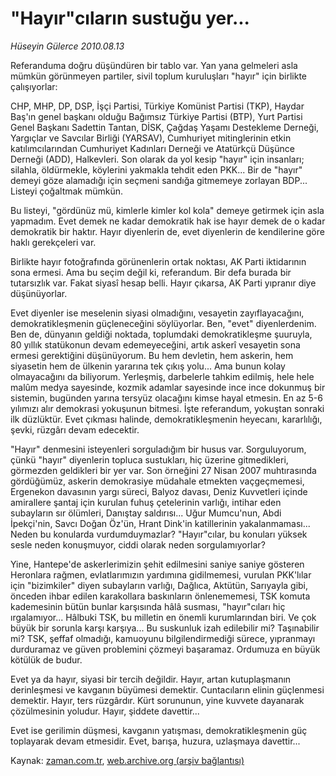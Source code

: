 # "Hayır"cıların sustuğu yer...

*Hüseyin Gülerce 2010.08.13*

<td class="columnist-detail">
<p>Referanduma doğru düşündüren bir tablo var. Yan yana gelmeleri asla mümkün görünmeyen partiler, sivil toplum kuruluşları "hayır" için birlikte çalışıyorlar:</p>
<p><p>CHP, MHP, DP, DSP, İşçi Partisi, Türkiye Komünist Partisi (TKP), Haydar Baş'ın genel başkanı olduğu Bağımsız Türkiye Partisi (BTP), Yurt Partisi Genel Başkanı Sadettin Tantan, DİSK, Çağdaş Yaşamı Destekleme Derneği, Yargıçlar ve Savcılar Birliği (YARSAV), Cumhuriyet mitinglerinin etkin katılımcılarından Cumhuriyet Kadınları Derneği ve Atatürkçü Düşünce Derneği (ADD), Halkevleri. Son olarak da yol kesip "hayır" için insanları; silahla, öldürmekle, köylerini yakmakla tehdit eden PKK... Bir de "hayır" demeyi göze alamadığı için seçmeni sandığa gitmemeye zorlayan BDP... Listeyi çoğaltmak mümkün.
<p>Bu listeyi, "gördünüz mü, kimlerle kimler kol kola" demeye getirmek için asla yapmadım. Evet demek ne kadar demokratik hak ise hayır demek de o kadar demokratik bir haktır. Hayır diyenlerin de, evet diyenlerin de kendilerine göre haklı gerekçeleri var.
<p>Birlikte hayır fotoğrafında görünenlerin ortak noktası, AK Parti iktidarının sona ermesi. Ama bu seçim değil ki, referandum. Bir defa burada bir tutarsızlık var. Fakat siyasî hesap belli. Hayır çıkarsa, AK Parti yıpranır diye düşünüyorlar.
<p>Evet diyenler ise meselenin siyasi olmadığını, vesayetin zayıflayacağını, demokratikleşmenin güçleneceğini söylüyorlar. Ben, "evet" diyenlerdenim. Ben de, dünyanın geldiği noktada, toplumdaki demokratikleşme şuuruyla, 80 yıllık statükonun devam edemeyeceğini, artık askerî vesayetin sona ermesi gerektiğini düşünüyorum. Bu hem devletin, hem askerin, hem siyasetin hem de ülkenin yararına tek çıkış yolu... Ama bunun kolay olmayacağını da biliyorum. Yerleşmiş, darbelerle tahkim edilmiş, hele hele malûm medya sayesinde, kozmik adamlar sayesinde ince ince dokunmuş bir sistemin, bugünden yarına tersyüz olacağını kimse hayal etmesin. En az 5-6 yılımızı alır demokrasi yokuşunun bitmesi. İşte referandum, yokuştan sonraki ilk düzlüktür. Evet çıkması halinde, demokratikleşmenin heyecanı, kararlılığı, şevki, rüzgârı devam edecektir.
<p>"Hayır" denmesini isteyenleri sorguladığım bir husus var. Sorguluyorum, çünkü "hayır" diyenlerin topluca sustukları, hiç üzerine gitmedikleri, görmezden geldikleri bir yer var. Son örneğini 27 Nisan 2007 muhtırasında gördüğümüz, askerin demokrasiye müdahale etmekten vaçgeçmemesi, Ergenekon davasının yargı süreci, Balyoz davası, Deniz Kuvvetleri içinde amirallere şantaj için kurulan fuhuş çetelerinin varlığı, intihar eden subayların sır ölümleri, Danıştay saldırısı... Uğur Mumcu'nun, Abdi İpekçi'nin, Savcı Doğan Öz'ün, Hrant Dink'in katillerinin yakalanmaması... Neden bu konularda vurdumduymazlar? "Hayır"cılar, bu konuları yüksek sesle neden konuşmuyor, ciddi olarak neden sorgulamıyorlar?
<p>Yine, Hantepe'de askerlerimizin şehit edilmesini saniye saniye gösteren Heronlara rağmen, evlatlarımızın yardımına gidilmemesi, vurulan PKK'lılar için "bizimkiler" diyen subayların varlığı, Dağlıca, Aktütün, Sarıyayla gibi, önceden ihbar edilen karakollara baskınların önlenememesi, TSK komuta kademesinin bütün bunlar karşısında hâlâ susması, "hayır"cıları hiç ırgalamıyor... Hâlbuki TSK, bu milletin en önemli kurumlarından biri. Ve çok büyük bir sorunla karşı karşıya... Bu suskunluk izah edilebilir mi? Taşınabilir mi? TSK, şeffaf olmadığı, kamuoyunu bilgilendirmediği sürece, yıpranmayı durduramaz ve güven problemini çözmeyi başaramaz. Ordumuza en büyük kötülük de budur.
<p>Evet ya da hayır, siyasi bir tercih değildir. Hayır, artan kutuplaşmanın derinleşmesi ve kavganın büyümesi demektir. Cuntacıların elinin güçlenmesi demektir. Hayır, ters rüzgârdır. Kürt sorununun, yine kuvvete dayanarak çözülmesinin yoludur. Hayır, şiddete davettir...
<p>Evet ise gerilimin düşmesi, kavganın yatışması, demokratikleşmenin güç toplayarak devam etmesidir. Evet, barışa, huzura, uzlaşmaya davettir... </p>
<a href="http://web.archive.org/web/20101204134649/mailto:h.gulerce@zaman.com.tr">
</a></p></p></p></p></p></p></p></p></td>

Kaynak: [zaman.com.tr](http://zaman.com.tr/yazar.do?yazino=1015264), [web.archive.org (arşiv bağlantısı)](http://web.archive.org/web/20101204134649/http://www.zaman.com.tr/yazar.do?yazino=1015264)
